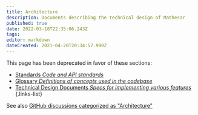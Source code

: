 ```yaml
---
title: Architecture
description: Documents describing the technical design of Mathesar
published: true
date: 2022-03-18T22:35:06.243Z
tags: 
editor: markdown
dateCreated: 2021-04-20T20:34:57.900Z
---
```


This page has been deprecated in favor of these sections:

- [Standards *Code and API standards*](/en/engineering/standards)
- [Glossary *Definitions of concepts used in the codebase*](/en/engineering/glossary)
- [Technical Design Documents *Specs for implementing various features*](/en/engineering/specs)
{.links-list}


See also  [GitHub discussions categorized as "Architecture"](https://github.com/centerofci/mathesar/discussions/categories/architecture)
